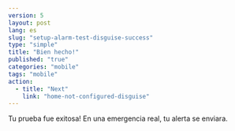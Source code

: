 ```yaml
---
version: 5
layout: post
lang: es
slug: "setup-alarm-test-disguise-success"
type: "simple"
title: "Bien hecho!"
published: "true"
categories: "mobile"
tags: "mobile"
action: 
  - title: "Next"
    link: "home-not-configured-disguise"
---
```


Tu prueba fue exitosa! En una emergencia real, tu alerta se enviara.
